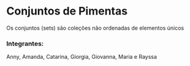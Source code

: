 # Conjuntos de Pimentas
Os conjuntos (sets) são coleções não ordenadas de elementos únicos


### Integrantes:
Anny, Amanda, Catarina, Giorgia, Giovanna, Maria e Rayssa
